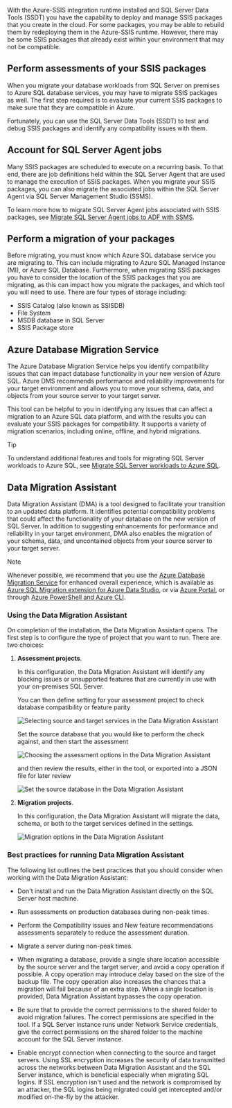 With the Azure-SSIS integration runtime installed and SQL Server Data Tools (SSDT) you have the capability to deploy and manage SSIS packages that you create in the cloud. For some packages, you may be able to rebuild them by redeploying them in the Azure-SSIS runtime. However, there may be some SSIS packages that already exist within your environment that may not be compatible.

## Perform assessments of your SSIS packages

When you migrate your database workloads from SQL Server on premises to Azure SQL database services, you may have to migrate SSIS packages as well. The first step required is to evaluate your current SSIS packages to make sure that they are compatible in Azure.

Fortunately, you can use the SQL Server Data Tools (SSDT) to test and debug SSIS packages and identify any compatibility issues with them. 

## Account for SQL Server Agent jobs

Many SSIS packages are scheduled to execute on a recurring basis. To that end, there are job definitions held within the SQL Server Agent that are used to manage the execution of SSIS packages. When you migrate your SSIS packages, you can also migrate the associated jobs within the SQL Server Agent via SQL Server Management Studio (SSMS).

To learn more how to migrate SQL Server Agent jobs associated with SSIS packages, see [Migrate SQL Server Agent jobs to ADF with SSMS](/azure/data-factory/how-to-migrate-ssis-job-ssms).

## Perform a migration of your packages

Before migrating, you must know which Azure SQL database service you are migrating to. This can include migrating to Azure SQL Managed Instance (MI), or Azure SQL Database. Furthermore, when migrating SSIS packages you have to consider the location of the SSIS packages that you are migrating, as this can impact how you migrate the packages, and which tool you will need to use. There are four types of storage including:

-	SSIS Catalog (also known as SSISDB)
-	File System
-	MSDB database in SQL Server
-	SSIS Package store

## Azure Database Migration Service

The Azure Database Migration Service helps you identify compatibility issues that can impact database functionality in your new version of Azure SQL. Azure DMS recommends performance and reliability improvements for your target environment and allows you to move your schema, data, and objects from your source server to your target server.

This tool can be helpful to you in identifying any issues that can affect a migration to an Azure SQL data platform, and with the results you can evaluate your SSIS packages for compatibility. It supports a variety of migration scenarios, including online, offline, and hybrid migrations.

> [!TIP]
> To understand additional features and tools for migrating SQL Server workloads to Azure SQL, see [Migrate SQL Server workloads to Azure SQL](/training/paths/migrate-sql-workloads-azure/).

## Data Migration Assistant

Data Migration Assistant (DMA) is a tool designed to facilitate your transition to an updated data platform. It identifies potential compatibility problems that could affect the functionality of your database on the new version of SQL Server. In addition to suggesting enhancements for performance and reliability in your target environment, DMA also enables the migration of your schema, data, and uncontained objects from your source server to your target server.

> [!NOTE]
> Whenever possible, we recommend that you use the [Azure Database Migration Service](/azure/dms/dms-overview?azure-portal=true) for enhanced overall experience, which is available as [Azure SQL Migration extension for Azure Data Studio](/azure-data-studio/extensions/azure-sql-migration-extension?azure-portal=true), or via [Azure Portal](https://aka.ms/dmsazureportal?azure-portal=true), or through [Azure PowerShell and Azure CLI](/azure/dms/migration-dms-powershell-cli?azure-portal=true).

### Using the Data Migration Assistant

On completion of the installation, the Data Migration Assistant opens. The first step is to configure the type of project that you want to run. There are two choices:

1. **Assessment projects**.

    In this configuration, the Data Migration Assistant will identify any blocking issues or unsupported features that are currently in use with your on-premises SQL Server.

    You can then define setting for your assessment project to check database compatibility or feature parity

    ![Selecting source and target services in the Data Migration Assistant](../media/perform-sql-server-assessment.png)

    Set the source database that you would like to perform the check against, and then start the assessment

    ![Choosing the assessment options in the Data Migration Assistant](../media/add-sources-data-migration-assistant.png)

    and then review the results, either in the tool, or exported into a JSON file for later review

    ![Set the source database in the Data Migration Assistant](../media/feature-assesment-data-migration-assistant.png)


2. **Migration projects**.

    In this configuration, the Data Migration Assistant will migrate the data, schema, or both to the target services defined in the settings.

    ![Migration options in the Data Migration Assistant](../media/perform-migration-data-migration-assistant.png)

### Best practices for running Data Migration Assistant

The following list outlines the best practices that you should consider when working with the Data Migration Assistant:

- Don't install and run the Data Migration Assistant directly on the SQL Server host machine.

- Run assessments on production databases during non-peak times.

- Perform the Compatibility issues and New feature recommendations assessments separately to reduce the assessment duration.

- Migrate a server during non-peak times.

- When migrating a database, provide a single share location accessible by the source server and the target server, and avoid a copy operation if possible. A copy operation may introduce delay based on the size of the backup file. The copy operation also increases the chances that a migration will fail because of an extra step. When a single location is provided, Data Migration Assistant bypasses the copy operation.

- Be sure that to provide the correct permissions to the shared folder to avoid migration failures. The correct permissions are specified in the tool. If a SQL Server instance runs under Network Service credentials, give the correct permissions on the shared folder to the machine account for the SQL Server instance.

- Enable encrypt connection when connecting to the source and target servers. Using SSL encryption increases the security of data transmitted across the networks between Data Migration Assistant and the SQL Server instance, which is beneficial especially when migrating SQL logins. If SSL encryption isn't used and the network is compromised by an attacker, the SQL logins being migrated could get intercepted and/or modified on-the-fly by the attacker.




